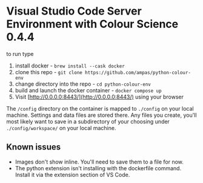 # Visual Studio Code Server Environment with Colour Science 0.4.4

to run type

1. install docker - `brew install --cask docker` 
2. clone this repo - `git clone https://github.com/ampas/python-colour-env`
3. change directory into the repo - `cd python-colour-env`
4. build and launch the docker container - `docker compose up`
5. Visit [http://0.0.0.0:8443/](http://0.0.0.0:8443/) using your browser

The `/config` directory on the container is mapped to `./config` on your local machine.  Settings and data files are stored there.  Any files you create, you'll most likely want to save in a subdirectory of your choosing under `./config/workspace/` on your local machine.

## Known issues

* Images don't show inline.  You'll need to save them to a file for now.
* The python extension isn't installing with the dockerfile command.  Install it via the extension section of VS Code.


